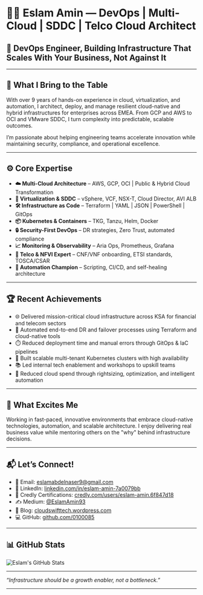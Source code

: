 # 👋🏽 Eslam Amin — DevOps | Multi-Cloud | SDDC | Telco Cloud Architect

## 🚀 DevOps Engineer, Building Infrastructure That Scales With Your Business, Not Against It

---

## 🧠 What I Bring to the Table

With over 9 years of hands-on experience in cloud, virtualization, and automation, I architect, deploy, and manage resilient cloud-native and hybrid infrastructures for enterprises across EMEA. From GCP and AWS to OCI and VMware SDDC, I turn complexity into predictable, scalable outcomes.

I’m passionate about helping engineering teams accelerate innovation while maintaining security, compliance, and operational excellence.

---

## ⚙️ Core Expertise

- **☁️ Multi-Cloud Architecture** – AWS, GCP, OCI | Public & Hybrid Cloud Transformation
- **🔄 Virtualization & SDDC** – vSphere, VCF, NSX-T, Cloud Director, AVI ALB
- **🛠️ Infrastructure as Code** – Terraform | YAML | JSON | PowerShell | GitOps
- **📦 Kubernetes & Containers** – TKG, Tanzu, Helm, Docker
- **🔒 Security-First DevOps** – DR strategies, Zero Trust, automated compliance
- **📈 Monitoring & Observability** – Aria Ops, Prometheus, Grafana
- **📡 Telco & NFVI Expert** – CNF/VNF onboarding, ETSI standards, TOSCA/CSAR
- **🚀 Automation Champion** – Scripting, CI/CD, and self-healing architecture

---

## 🏆 Recent Achievements

- 🌐 Delivered mission-critical cloud infrastructure across KSA for financial and telecom sectors
- 🔁 Automated end-to-end DR and failover processes using Terraform and cloud-native tools
- ⏱️ Reduced deployment time and manual errors through GitOps & IaC pipelines
- 🔧 Built scalable multi-tenant Kubernetes clusters with high availability
- 📚 Led internal tech enablement and workshops to upskill teams
- 💸 Reduced cloud spend through rightsizing, optimization, and intelligent automation

---

## 🧩 What Excites Me

Working in fast-paced, innovative environments that embrace cloud-native technologies, automation, and scalable architecture. I enjoy delivering real business value while mentoring others on the "why" behind infrastructure decisions.

---

## 📬 Let’s Connect!

- 📧 Email: [eslamabdelnaser9@gmail.com](mailto:eslamabdelnaser9@gmail.com)
- 💼 LinkedIn: [linkedin.com/in/eslam-amin-7a0079bb](https://www.linkedin.com/in/eslam-amin-7a0079bb)
- 🧾 Credly Certifications: [credly.com/users/eslam-amin.6f847d18](https://www.credly.com/users/eslam-amin.6f847d18)
- ✍️ Medium: [@EslamAmin93](https://medium.com/@EslamAmin93)
- 📓 Blog: [cloudswifttech.wordpress.com](https://cloudswifttech.wordpress.com)
- 💻 GitHub: [github.com/0100085](https://github.com/0100085)

---

## 📊 GitHub Stats

![Eslam's GitHub Stats]([https://github-readme-stats.vercel.app/api?username=0100085&show_icons=true&theme=github_dark](https://github.com/EslamAmin))

---

_“Infrastructure should be a growth enabler, not a bottleneck.”_

---
